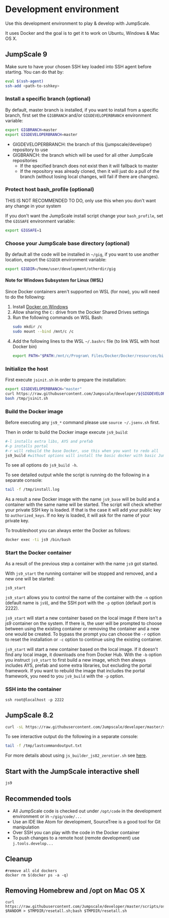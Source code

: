 # Development environment
Use this development environment to play & develop with JumpScale.

It uses Docker and the goal is to get it to work on Ubuntu, Windows & Mac OS X.

## JumpScale 9
Make sure to have your chosen SSH key loaded into SSH agent before starting.
You can do that by:
```bash
eval $(ssh-agent)
ssh-add <path-to-sshkey>
```

### Install a specific branch (optional)
By default, master branch is installed, if you want to install from a specific branch, first set the `GIGBRANCH` and/or `GIGDEVELOPERBRANCH` environment variable:

```bash
export GIGBRANCH=master
export GIGDEVELOPERBRANCH=master
```

- GIGDEVELOPERBRANCH: the branch of this (jumpscale/developer) repository to use
- GIGBRANCH: the branch which will be used for all other JumpScale repositories
  - If the specified branch does not exist then it will fallback to master
  - If the repository was already cloned, then it will just do a pull of the branch (without losing local changes, will fail if there are changes).

### Protect host bash_profile (optional)

THIS IS NOT RECOMMENDED TO DO, only use this when you don't want any change in your system

If you don't want the JumpScale install script change your `bash_profile`, set the `GIGSAFE` environment variable:
```bash
export GIGSAFE=1
```

### Choose your JumpScale base directory (optional)
By default all the code will be installed in `~/gig`, if you want to use another location, export the `GIGDIR` environment variable:

```bash
export GIGDIR=/home/user/development/otherdir/gig
```

#### Note for Windows Subsystem for Linux (WSL)
Since Docker containers aren't supported on WSL (for now), you will need to do the following:
1. Install [Docker on Windows](https://docs.docker.com/docker-for-windows/install/)
2. Allow sharing the `C:` drive from the Docker Shared Drives settings
3. Run the following commands on WSL Bash:
   ```bash
   sudo mkdir /c
   sudo mount --bind /mnt/c /c
   ```
4. Add the following lines to the WSL `~/.bashrc` file (to link WSL with host Docker bin)
   ```bash
   export PATH="$PATH:/mnt/c/Program\ Files/Docker/Docker/resources/bin/"
   ```

### Initialize the host
First execute `jsinit.sh` in order to prepare the installation:
```bash
export GIGDEVELOPERBRANCH="master"
curl https://raw.githubusercontent.com/Jumpscale/developer/${GIGDEVELOPERBRANCH}/jsinit.sh?$RANDOM > /tmp/jsinit.sh
bash /tmp/jsinit.sh
```

### Build the Docker image
Before executing any `js9_*` command please use `source ~/.jsenv.sh` first.

Then in order to build the Docker image execute `js9_build`:

```bash
#-l installs extra libs, AYS and prefab
#-p installs portal
#-r will rebuild the base Docker, use this when you want to redo all
js9_build #without options will install the basic docker with basic JumpScale9 support
```

To see all options do `js9_build -h`.

To see detailed output while the script is running do the following in a separate console:

```bash
tail -f /tmp/install.log
```

As a result a new Docker image with the name `js9_base` will be build and a container with the same name will be started. The script will check whether your private SSH key is loaded. If that is the case it will add your public key to `authorized_keys`. If no key is loaded, it will ask for the name of your private key.


To troubleshoot you can always enter the Docker as follows:
```bash
docker exec -ti js9 /bin/bash
```


### Start the Docker container

As a result of the previous step a container with the name `js9` got started.

With `js9_start` the running container will be stopped and removed, and a new one will be started:

```shell
js9_start
```

`js9_start` allows you to control the name of the container with the `-n` option (default name is `js9`), and the SSH port with the `-p` option (default port is 2222).

`js9_start` will start a new container based on the local image if there isn't a js9 container on the system. If there is, the user will be prompted to choose between using the existing container or removing the container and a new one would be created. To bypass the prompt you can choose the `-r` option to reset the installation or `-c` option to continue using the existing container.

`js9_start` will start a new container based on the local image. If it doesn't find any local image, it downloads one from Docker Hub. With the `-b` option you instruct `js9_start` to first build a new image, which then always includes AYS, prefab and some extra libraries, but excluding the portal framework. If you want to rebuild the image that includes the portal framework, you need to you `js9_build` with the `-p` option.


### SSH into the container

```shell
ssh root@localhost -p 2222
```

## JumpScale 8.2

```bash
curl -sL https://raw.githubusercontent.com/Jumpscale/developer/master/scripts/js_builder_js82_zerotier.sh | bash -s <your-ZeroTier-network-ID>
```

To see interactive output do the following in a separate console:
```bash
tail -f /tmp/lastcommandoutput.txt
```

For more details about using `js_builder_js82_zerotier.sh` see [here](docs/installjs8_details.md).


## Start with the JumpScale interactive shell

```bash
js9
```

## Recommended tools

- All JumpScale code is checked out under `/opt/code` in the development environment or in `~/gig/code/...`
- Use an IDE like Atom for development, SourceTree is a good tool for Git manipulation
- Over SSH you can play with the code in the Docker container
- To push changes to a remote host (remote development) use `j.tools.develop...`


## Cleanup

```
#remove all old dockers
docker rm $(docker ps -a -q)
```

## Removing Homebrew and /opt on Mac OS X

```
curl https://raw.githubusercontent.com/Jumpscale/developer/master/scripts/osx_reset_all.sh?$RANDOM > $TMPDIR/resetall.sh;bash $TMPDIR/resetall.sh
```
